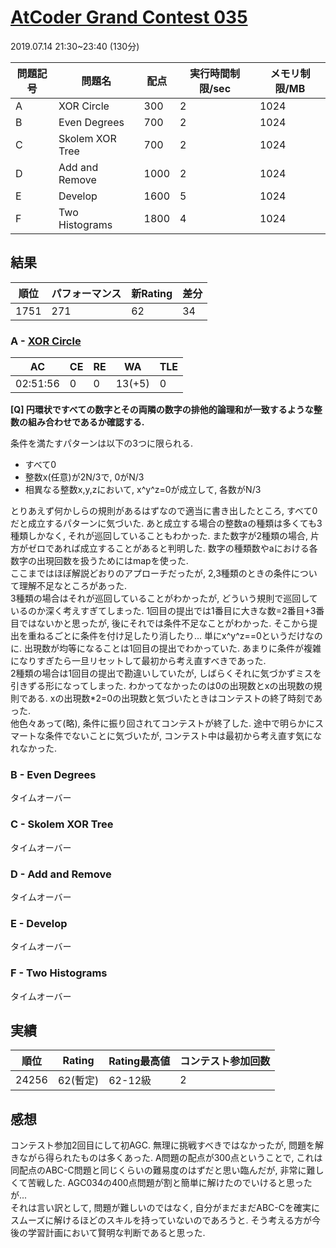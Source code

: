# [AtCoder Grand Contest 035](https://atcoder.jp/contests/agc035)
2019.07.14 21:30~23:40 (130分)

| 問題記号 | 問題名 | 配点 | 実行時間制限/sec | メモリ制限/MB |
----|----|----|----|----
| A | XOR Circle | 300 | 2 | 1024 |
| B | Even Degrees | 700 | 2 | 1024 |
| C | Skolem XOR Tree | 700 | 2 | 1024 |
| D | Add and Remove | 1000 | 2 | 1024 |
| E | Develop | 1600 | 5 | 1024 |
| F | Two Histograms | 1800 | 4 | 1024 |

## 結果
| 順位 | パフォーマンス | 新Rating | 差分 |
----|----|----|----
| 1751 | 271 | 62 | 34 |

### A - [XOR Circle](https://atcoder.jp/contests/agc035/tasks/agc035_a)
| AC | CE | RE | WA | TLE |
----|----|----|----|----
| 02:51:56 | 0 | 0 | 13(+5) | 0 |

**[Q] 円環状ですべての数字とその両隣の数字の排他的論理和が一致するような整数の組み合わせであるか確認する.**

条件を満たすパターンは以下の3つに限られる.  
- すべて0
- 整数x(任意)が2N/3で, 0がN/3
- 相異なる整数x,y,zにおいて, x^y^z=0が成立して, 各数がN/3

とりあえず何かしらの規則があるはずなので適当に書き出したところ, すべて0だと成立するパターンに気づいた. あと成立する場合の整数aの種類は多くても3種類しかなく, それが巡回していることもわかった. また数字が2種類の場合, 片方がゼロであれば成立することがあると判明した.
数字の種類数やaにおける各数字の出現回数を扱うためにはmapを使った.  
ここまではほぼ解説どおりのアプローチだったが, 2,3種類のときの条件について理解不足なところがあった.  
3種類の場合はそれが巡回していることがわかったが, どういう規則で巡回しているのか深く考えすぎてしまった. 1回目の提出では1番目に大きな数=2番目+3番目ではないかと思ったが, 後にそれでは条件不足なことがわかった. そこから提出を重ねるごとに条件を付け足したり消したり... 単にx^y^z==0というだけなのに. 出現数が均等になることは1回目の提出でわかっていた. あまりに条件が複雑になりすぎたら一旦リセットして最初から考え直すべきであった.  
2種類の場合は1回目の提出で勘違いしていたが, しばらくそれに気づかずミスを引きずる形になってしまった. わかってなかったのは0の出現数とxの出現数の規則である. xの出現数*2=0の出現数と気づいたときはコンテストの終了時刻であった.  
他色々あって(略), 条件に振り回されてコンテストが終了した. 途中で明らかにスマートな条件でないことに気づいたが, コンテスト中は最初から考え直す気になれなかった.  

### B - Even Degrees
タイムオーバー

### C - Skolem XOR Tree
タイムオーバー

### D - Add and Remove
タイムオーバー

### E - Develop
タイムオーバー

### F - Two Histograms
タイムオーバー

## 実績
| 順位 | Rating | Rating最高値 | コンテスト参加回数 |
----|----|----|----
| 24256 | 62(暫定) | 62-12級 | 2 |

## 感想
コンテスト参加2回目にして初AGC. 無理に挑戦すべきではなかったが, 問題を解きながら得られたものは多くあった. A問題の配点が300点ということで, これは同配点のABC-C問題と同じくらいの難易度のはずだと思い臨んだが, 非常に難しくて苦戦した. AGC034の400点問題が割と簡単に解けたのでいけると思ったが...  
それは言い訳として, 問題が難しいのではなく, 自分がまだまだABC-Cを確実にスムーズに解けるほどのスキルを持っていないのであろうと. そう考える方が今後の学習計画において賢明な判断であると思った.
